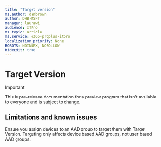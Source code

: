 ```yaml
---
title: "Target version"
ms.author: danbrown
author: DHB-MSFT
manager: laurawi
audience: ITPro
ms.topic: article
ms.service: o365-proplus-itpro
localization_priority: None
ROBOTS: NOINDEX, NOFOLLOW
hideEdit: true
---
```


# Target Version

> [!IMPORTANT]
> This is pre-release documentation for a preview program that isn’t available to everyone and is subject to change.

## Limitations and known issues

Ensure you assign devices to an AAD group to target them with Target Version. Targeting only affects device based AAD groups, not user based AAD groups.